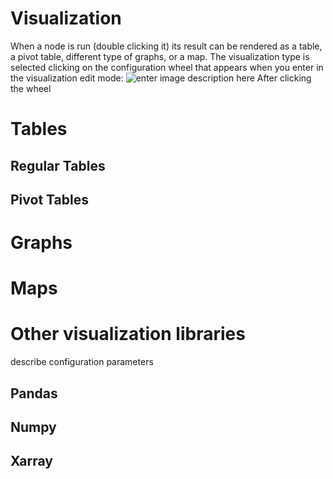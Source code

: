 # Visualization
When a node is run (double clicking it) its result can be rendered as a table, a pivot table, different type of graphs, or a map.
The visualization type is selected clicking on the configuration wheel that appears when you enter in the visualization edit mode:
![enter image description here](http://img.pyplan.org/viz-edit-config.png)
After clicking the wheel

# Tables
## Regular Tables
## Pivot Tables
# Graphs
# Maps
# Other visualization libraries

describe configuration parameters
## Pandas
## Numpy
## Xarray

<!--stackedit_data:
eyJoaXN0b3J5IjpbMTk1NDU2MTU0MywxMjU5ODIxMzAwLDE3Nz
Q1Njk0NzAsMTc0MzAyMTYwNCwtNjgwOTA1MDg1XX0=
-->